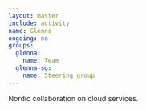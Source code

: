 ```yaml
---
layout: master
include: activity
name: Glenna
ongoing: no
groups:
  glenna:
    name: Team
  glenna-sg:
    name: Steering group
---
```

Nordic collaboration on cloud services.
